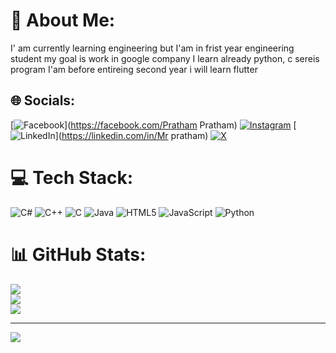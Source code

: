 # 💫 About Me:
I' am currently learning engineering but I'am in frist year engineering student
my goal is work in google company
I learn already python, c sereis program
I'am before entireing second year i will learn flutter


## 🌐 Socials:
[![Facebook](https://img.shields.io/badge/Facebook-%231877F2.svg?logo=Facebook&logoColor=white)](https://facebook.com/Pratham Pratham) [![Instagram](https://img.shields.io/badge/Instagram-%23E4405F.svg?logo=Instagram&logoColor=white)](https://instagram.com/_itz_me_pratham_07_) [![LinkedIn](https://img.shields.io/badge/LinkedIn-%230077B5.svg?logo=linkedin&logoColor=white)](https://linkedin.com/in/Mr pratham) [![X](https://img.shields.io/badge/X-black.svg?logo=X&logoColor=white)](https://x.com/Pratham725925)

# 💻 Tech Stack:
![C#](https://img.shields.io/badge/c%23-%23239120.svg?style=for-the-badge&logo=csharp&logoColor=white) ![C++](https://img.shields.io/badge/c++-%2300599C.svg?style=for-the-badge&logo=c%2B%2B&logoColor=white) ![C](https://img.shields.io/badge/c-%2300599C.svg?style=for-the-badge&logo=c&logoColor=white) ![Java](https://img.shields.io/badge/java-%23ED8B00.svg?style=for-the-badge&logo=openjdk&logoColor=white) ![HTML5](https://img.shields.io/badge/html5-%23E34F26.svg?style=for-the-badge&logo=html5&logoColor=white) ![JavaScript](https://img.shields.io/badge/javascript-%23323330.svg?style=for-the-badge&logo=javascript&logoColor=%23F7DF1E) ![Python](https://img.shields.io/badge/python-3670A0?style=for-the-badge&logo=python&logoColor=ffdd54)
# 📊 GitHub Stats:
![](https://github-readme-stats.vercel.app/api?username=pratham0770&theme=dark&hide_border=false&include_all_commits=true&count_private=true)<br/>
![](https://github-readme-streak-stats.herokuapp.com/?user=pratham0770&theme=dark&hide_border=false)<br/>
![](https://github-readme-stats.vercel.app/api/top-langs/?username=pratham0770&theme=dark&hide_border=false&include_all_commits=true&count_private=true&layout=compact)

---
[![](https://visitcount.itsvg.in/api?id=pratham0770&icon=0&color=0)](https://visitcount.itsvg.in)



